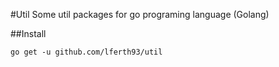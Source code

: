 #Util
Some util packages for go programing language (Golang)

##Install
````
go get -u github.com/lferth93/util
````
